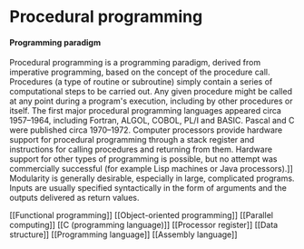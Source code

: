 # Procedural programming
#### Programming paradigm

Procedural programming is a programming paradigm, derived from imperative programming, based on the concept of the procedure call.  Procedures (a type of routine or subroutine) simply contain a series of computational steps to be carried out.  Any given procedure might be called at any point during a program's execution, including by other procedures or itself. The first major procedural programming languages appeared circa 1957–1964, including Fortran, ALGOL, COBOL, PL/I and BASIC. Pascal and C were published circa 1970–1972.
Computer processors provide hardware support for procedural programming through a stack register and instructions for calling procedures and returning from them. Hardware support for other types of programming is possible, but no attempt was commercially successful (for example Lisp machines or Java processors).]]
Modularity is generally desirable, especially in large, complicated programs. Inputs are usually specified syntactically in the form of arguments and the outputs delivered as return values.

[[Functional programming]]
[[Object-oriented programming]]
[[Parallel computing]]
[[C (programming language)]]
[[Processor register]]
[[Data structure]]
[[Programming language]]
[[Assembly language]]